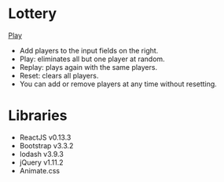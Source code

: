 # Lottery

[Play](http://jeffreyrosenbluth.github.io/lottery/)

  - Add players to the input fields on the right.
  - Play: eliminates all but one player at random.
  - Replay: plays again with the same players.
  - Reset: clears all players.
  - You can add or remove players at any time without resetting.

# Libraries
  - ReactJS v0.13.3
  - Bootstrap v3.3.2
  - lodash v3.9.3
  - jQuery v1.11.2
  - Animate.css
